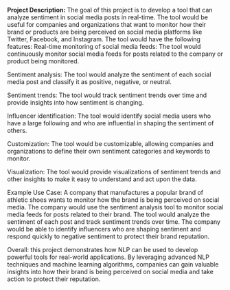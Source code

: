 
**Project Description:**
The goal of this project is to develop a tool that can analyze sentiment in social media posts in real-time. The tool would be useful for companies and organizations that want to monitor how their brand or products are being perceived on social media platforms like Twitter, Facebook, and Instagram.
The tool would have the following features:
Real-time monitoring of social media feeds: The tool would continuously monitor social media feeds for posts related to the company or product being monitored.

Sentiment analysis: The tool would analyze the sentiment of each social media post and classify it as positive, negative, or neutral.

Sentiment trends: The tool would track sentiment trends over time and provide insights into how sentiment is changing.

Influencer identification: The tool would identify social media users who have a large following and who are influential in shaping the sentiment of others.

Customization: The tool would be customizable, allowing companies and organizations to define their own sentiment categories and keywords to monitor.

Visualization: The tool would provide visualizations of sentiment trends and other insights to make it easy to understand and act upon the data.

Example Use Case:
A company that manufactures a popular brand of athletic shoes wants to monitor how the brand is being perceived on social media. The company would use the sentiment analysis tool to monitor social media feeds for posts related to their brand. The tool would analyze the sentiment of each post and track sentiment trends over time. The company would be able to identify influencers who are shaping sentiment and respond quickly to negative sentiment to protect their brand reputation.

Overall:
this project demonstrates how NLP can be used to develop powerful tools for real-world applications. By leveraging advanced NLP techniques and machine learning algorithms, companies can gain valuable insights into how their brand is being perceived on social media and take action to protect their reputation.
